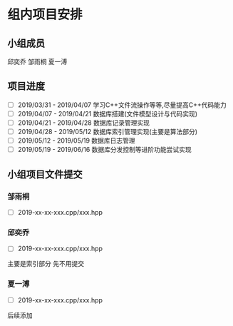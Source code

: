 # 组内项目安排

## 小组成员

邱奕乔 邹雨桐 夏一溥
 
## 项目进度

- [ ] 2019/03/31 - 2019/04/07 学习C++文件流操作等等,尽量提高C++代码能力
- [ ] 2019/04/07 - 2019/04/21 数据库搭建(文件模型设计与代码实现)
- [ ] 2019/04/21 - 2019/04/28 数据库记录管理实现
- [ ] 2019/04/28 - 2019/05/12 数据库索引管理实现(主要是算法部分)
- [ ] 2019/05/12 - 2019/05/19 数据库日志管理
- [ ] 2019/05/19 - 2019/06/16 数据库分发控制等进阶功能尝试实现

## 小组项目文件提交

### 邹雨桐

-[ ] 2019-xx-xx-xxx.cpp/xxx.hpp

### 邱奕乔

-[ ] 2019-xx-xx-xxx.cpp/xxx.hpp

主要是索引部分 先不用提交

### 夏一溥

-[ ] 2019-xx-xx-xxx.cpp/xxx.hpp

后续添加